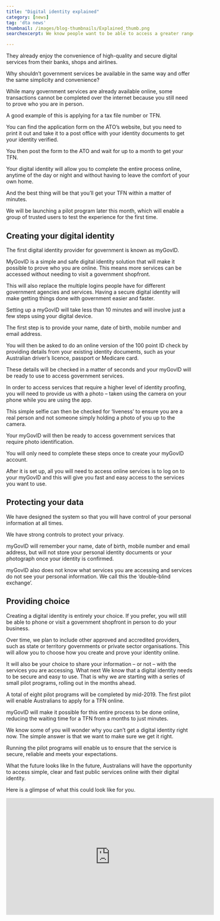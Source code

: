 ```yaml
---
title: "Digital identity explained"
category: [news]
tag: 'dta news'
thumbnail: /images/blog-thumbnails/Explained_thumb.png
searchexcerpt: We know people want to be able to access a greater range of government services online.

---
```

They already enjoy the convenience of high-quality and secure digital services from their banks, shops and airlines.

Why shouldn’t government services be available in the same way and offer the same simplicity and convenience?

While many government services are already available online, some transactions cannot be completed over the internet because you still need to prove who you are in person.

A good example of this is applying for a tax file number or TFN.

You can find the application form on the ATO’s website, but you need to print it out and take it to a post office with your identity documents to get your identity verified.

You then post the form to the ATO and wait for up to a month to get your TFN.

Your digital identity will allow you to complete the entire process online, anytime of the day or night and without having to leave the comfort of your own home.

And the best thing will be that you’ll get your TFN within a matter of minutes.

We will be launching a pilot program later this month, which will enable a group of trusted users to test the experience for the first time.

## Creating your digital identity

The first digital identity provider for government is known as myGovID.

MyGovID is a simple and safe digital identity solution that will make it possible to prove who you are online. This means more services can be accessed without needing to visit a government shopfront.

This will also replace the multiple logins people have for different government agencies and services. Having a secure digital identity will make getting things done with government easier and faster.

Setting up a myGovID will take less than 10 minutes and will involve just a few steps using your digital device.

The first step is to provide your name, date of birth, mobile number and email address.

You will then be asked to do an online version of the 100 point ID check by providing details from your existing identity documents, such as your Australian driver’s licence, passport or Medicare card.

These details will be checked in a matter of seconds and your myGovID will be ready to use to access government services.

In order to access services that require a higher level of identity proofing, you will need to provide us with a photo – taken using the camera on your phone while you are using the app.

This simple selfie can then be checked for ‘liveness’ to ensure you are a real person and not someone simply holding a photo of you up to the camera.

Your myGovID will then be ready to access government services that require photo identification.

You will only need to complete these steps once to create your myGovID account.

After it is set up, all you will need to access online services is to log on to your myGovID and this will give you fast and easy access to the services you want to use.

## Protecting your data

We have designed the system so that you will have control of your personal information at all times.

We have strong controls to protect your privacy.

myGovID will remember your name, date of birth, mobile number and email address, but will not store your personal identity documents or your photograph once your identity is confirmed.

myGovID also does not know what services you are accessing and services do not see your personal information. We call this the ‘double-blind exchange’.

## Providing choice

Creating a digital identity is entirely your choice. If you prefer, you will still be able to phone or visit a government shopfront in person to do your business.

Over time, we plan to include other approved and accredited providers, such as state or territory governments or private sector organisations. This will allow you to choose how you create and prove your identity online.

It will also be your choice to share your information – or not – with the services you are accessing.
What next
We know that a digital identity needs to be secure and easy to use. That is why we are starting with a series of small pilot programs, rolling out in the months ahead.

A total of eight pilot programs will be completed by mid-2019. The first pilot will enable Australians to apply for a TFN online.

myGovID will make it possible for this entire process to be done online, reducing the waiting time for a TFN from a months to just minutes.

We know some of you will wonder why you can’t get a digital identity right now. The simple answer is that we want to make sure we get it right.

Running the pilot programs will enable us to ensure that the service is secure, reliable and meets your expectations.

What the future looks like
In the future, Australians will have the opportunity to access simple, clear and fast public services online with their digital identity.

Here is a glimpse of what this could look like for you.

<iframe width="560" height="315" src="https://www.youtube.com/embed/M9dkkHI6mOA" frameborder="0" allow="autoplay; encrypted-media" allowfullscreen></iframe>
